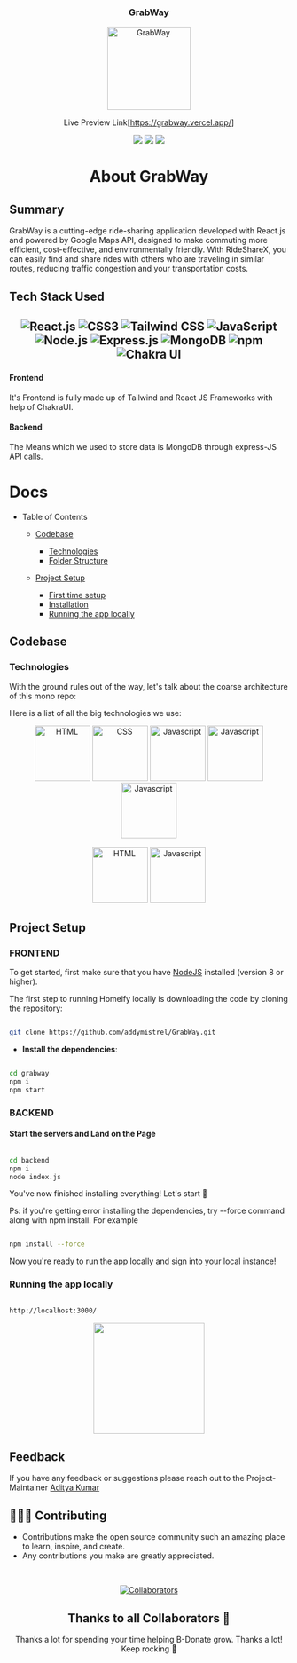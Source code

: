 <div align="center">

### GrabWay

<img  src="![logo](https://github.com/addymistrel/GrabWay/assets/91611270/cea9cfc4-f755-40c2-8192-2f8594d3bec0)
" alt="GrabWay"  height="150">

Live Preview Link[https://grabway.vercel.app/]



<div align="center">
      <img src="https://forthebadge.com/images/badges/built-with-love.svg" />
      <img src="https://forthebadge.com/images/badges/uses-brains.svg" />
      <img src="https://forthebadge.com/images/badges/powered-by-responsibility.svg" />
      <br>
 </div>
</div>

<h1 align="center">About GrabWay</h1>

## Summary

GrabWay is a cutting-edge ride-sharing application developed with React.js and powered by Google Maps API, designed to make commuting more efficient, cost-effective, and environmentally friendly. With RideShareX, you can easily find and share rides with others who are traveling in similar routes, reducing traffic congestion and your transportation costs.

## Tech Stack Used

<h2 align="center">

<p align="center">
    <img src="https://img.shields.io/badge/React-20232A?style=for-the-badge&logo=react&logoColor=61DAFB"
        alt="React.js" />
    <img src="https://img.shields.io/badge/CSS3-1572B6?style=for-the-badge&logo=css3&logoColor=white" alt="CSS3" />
    <img src="https://img.shields.io/badge/Tailwind_CSS-38B2AC?style=for-the-badge&logo=tailwind-css&logoColor=white"
        alt="Tailwind CSS" />
    <img src="https://img.shields.io/badge/JavaScript-323330?style=for-the-badge&logo=javascript&logoColor=F7DF1E"
        alt="JavaScript" />
    <img src="https://img.shields.io/badge/Node.js-339933?style=for-the-badge&logo=nodedotjs&logoColor=white"
        alt="Node.js" />
    <img src="https://img.shields.io/badge/Express.js-000000?style=for-the-badge&logo=express&logoColor=white"
        alt="Express.js" />
    <img src="https://img.shields.io/badge/MongoDB-4EA94B?style=for-the-badge&logo=mongodb&logoColor=white"
        alt="MongoDB" />
    <img src="https://img.shields.io/badge/npm-CB3837?style=for-the-badge&logo=npm&logoColor=white" alt="npm" />
    <img src="https://img.shields.io/badge/Chakra%20UI-3bc7bd?style=for-the-badge&logo=chakraui&logoColor=white"
        alt="Chakra UI" />
</p>


#### Frontend

It's Frontend is fully made up of Tailwind and React JS Frameworks with help of ChakraUI.

#### Backend

The Means which we used to store data is MongoDB through express-JS API calls.

# Docs

- Table of Contents

  - [Codebase](#codebase)

    - [Technologies](#technologies)
    - [Folder Structure](#folder-structure)

  - [Project Setup](#project-setup)

    - [First time setup](#first-time-setup)
    - [Installation](#installation)
    - [Running the app locally](#running-the-app-locally)
## Codebase

### Technologies

With the ground rules out of the way, let's talk about the coarse architecture of this mono repo:

Here is a list of all the big technologies we use:

<div align="center">
      <img  src="./homeify/public/assets/images/node.png"  alt="HTML"  width="100"  height="100"/>
      <img  src="./homeify/public/assets/images/css.png"  alt="CSS"  width="100"  height="100"/>
      <img  src="./homeify/public/assets/images/js.png"  alt="Javascript"  width="100"  height="100"/>
      <img  src="./homeify/public/assets/images/react.png"  alt="Javascript"  width="100"  height="100"/>
      <img  src="https://github.com/addymistrel/B-Donate/assets/102992848/d8453d8a-a62d-4553-a8aa-46b84a252765"  alt="Javascript"  width="100"  height="100"/>
</div>

<div align="center">
      <br/>
      <img  src="./homeify/public/assets/images/mongo.png"  alt="HTML"  width="100"  height="100"/>
      <img  src="https://github.com/Official-Akash/Responsive-Footer/assets/102992848/4e0e84c7-4bdf-488e-8b13-3a58262d82eb"  alt="Javascript"  width="100"  height="100"/>
</div>



## Project Setup


### FRONTEND

To get started, first make sure that you have [NodeJS](https://nodejs.org/) installed (version 8 or higher). 

The first step to running Homeify locally is downloading the code by cloning the repository:

```sh

git clone https://github.com/addymistrel/GrabWay.git

```




- **Install the dependencies**:

```sh

cd grabway
npm i
npm start

```



### BACKEND


#### Start the servers and Land on the Page



```sh

cd backend
npm i
node index.js 

```

You've now finished installing everything! Let's start :100:

Ps: if you're getting error installing the dependencies, try --force command along with npm install. For example

```sh

npm install --force

```

Now you're ready to run the app locally and sign into your local instance!
### Running the app locally


```sh

http://localhost:3000/

```
<!-- Facing Difficulty in Frontend Server [VISIT]([https://youtu.be/-ERWlp828kY))
Facing Difficulty in Backend Server [VISIT](<[https://youtu.be/y4qqQeUDCBQ](https://youtu.be/CgoD3HX1lWY)>) -->

<div  align="center"><img  height="200px"  src="https://user-images.githubusercontent.com/77617189/192947926-37284128-9965-46a4-b29b-c75e47b2f76b.svg" /></div>




## Feedback

If you have any feedback or suggestions please reach out to the Project-Maintainer [Aditya Kumar](https://github.com/addymistrel)

## 👩🏽‍💻 Contributing

- Contributions make the open source community such an amazing place to learn, inspire, and create.
- Any contributions you make are greatly appreciated.

<br>

<div align="center">

[![Collaborators](https://contrib.rocks/image?repo=addymistrel/GrabWay)](https://github.com/addymistrel/GrabWay/graphs/contributors)

## Thanks to all Collaborators 💪

Thanks a lot for spending your time helping B-Donate grow. Thanks a lot! Keep rocking 🍻
